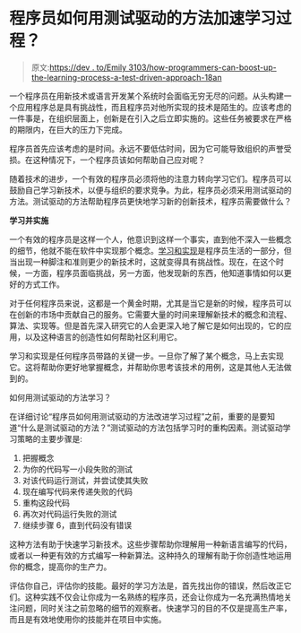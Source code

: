 # 程序员如何用测试驱动的方法加速学习过程？

> 原文:[https://dev . to/Emily 3103/how-programmers-can-boost-up-the-learning-process-a-test-driven-approach-18an](https://dev.to/emily3103/how-programmers-can-boost-up-the-learning-process-with-a-test-driven-approach-18an)

一个程序员在用新技术或语言开发某个系统时会面临无穷无尽的问题。从头构建一个应用程序总是具有挑战性，而且程序员对他所实现的技术是陌生的。应该考虑的一件事是，在组织层面上，创新是在引入之后立即实施的。这些任务被要求在严格的期限内，在巨大的压力下完成。

程序员首先应该考虑的是时间。永远不要低估时间，因为它可能导致组织的声誉受损。在这种情况下，一个程序员该如何帮助自己应对呢？

随着技术的进步，一个有效的程序员必须将他的注意力转向学习它们。程序员可以鼓励自己学习新技术，以便与组织的要求竞争。为此，程序员必须采用测试驱动的方法。测试驱动的方法帮助程序员更快地学习新的创新技术，程序员需要做什么？

**学习并实施**

一个有效的程序员是这样一个人，他意识到这样一个事实，直到他不深入一些概念的细节，他就不能在软件中实现那个概念。[学习和实现](https://medium.com/@emilydaniel3103/how-can-software-developers-boost-up-their-learning-process-6cf5572a1885)是程序员生活的一部分，但当出现一种脚注和准则更少的新技术时，这就变得具有挑战性。现在，在这个时候，一方面，程序员面临挑战，另一方面，他发现新的东西，他知道事情如何以更好的方式工作。

对于任何程序员来说，这都是一个黄金时期，尤其是当它是新的时候，程序员可以在创新的市场中贡献自己的服务。它需要大量的时间来理解新技术的概念和流程、算法、实现等。但是首先深入研究它的人会更深入地了解它是如何出现的，它的应用，以及这种语言的创造性如何帮助社区利用它。

学习和实现是任何程序员带路的关键一步。一旦你了解了某个概念，马上去实现它。这将帮助你更好地掌握概念，并帮助你思考该技术的用例，这是其他人无法做到的。

如何用测试驱动的方法学习？

在详细讨论“程序员如何用测试驱动的方法改进学习过程”之前，重要的是要知道“什么是测试驱动的方法？”测试驱动的方法包括学习时的重构因素。测试驱动学习策略的主要步骤是:

1.  把握概念
2.  为你的代码写一小段失败的测试
3.  对该代码运行测试，并尝试使其失败
4.  现在编写代码来传递失败的代码
5.  重构这段代码
6.  再次对代码运行失败的测试
7.  继续步骤 6，直到代码没有错误

这种方法有助于快速学习新技术。这些步骤帮助你理解用一种新语言编写的代码，或者以一种更有效的方式编写一种新算法。这种持久的理解有助于你创造性地运用你的概念，提高你的生产力。

评估你自己，评估你的技能。最好的学习方法是，首先找出你的错误，然后改正它们。这种实践不仅会让你成为一名熟练的程序员，还会让你成为一名充满热情地关注问题，同时关注之前忽略的细节的观察者。快速学习的目的不仅是提高生产率，而且是有效地使用你的技能并在项目中实施。